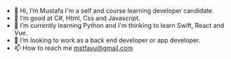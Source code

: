 - 👋 Hi, I’m Mustafa I'm a self and course learning developer candidate.
- 👀 I’m good at C#, Html, Css and Javascript.
- 🌱 I’m currently learning Python and I'm thinking to learn Swift, React and Vue. 
- 💞️ I’m looking to work as a back end developer or app developer.
- 📫 How to reach me mstfayu@gmail.com

<!---
berenteleoper/berenteleoper is a ✨ special ✨ repository because its `README.md` (this file) appears on your GitHub profile.
You can click the Preview link to take a look at your changes.
--->
